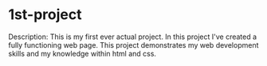 # 1st-project
Description:
This is my first ever actual project. In this project I've created a fully functioning web page. This project demonstrates my web development skills and my knowledge within html and css. 